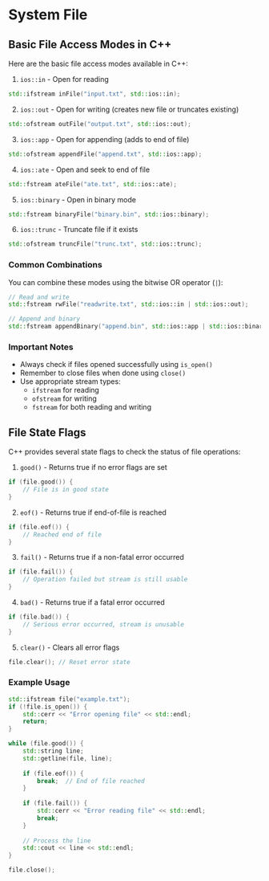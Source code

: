 # System File

## Basic File Access Modes in C++
Here are the basic file access modes available in C++:

1. `ios::in` - Open for reading
```cpp
std::ifstream inFile("input.txt", std::ios::in);
```

2. `ios::out` - Open for writing (creates new file or truncates existing)
```cpp
std::ofstream outFile("output.txt", std::ios::out);
```

3. `ios::app` - Open for appending (adds to end of file)
```cpp
std::ofstream appendFile("append.txt", std::ios::app);
```

4. `ios::ate` - Open and seek to end of file
```cpp
std::fstream ateFile("ate.txt", std::ios::ate);
```

5. `ios::binary` - Open in binary mode
```cpp
std::fstream binaryFile("binary.bin", std::ios::binary);
```

6. `ios::trunc` - Truncate file if it exists
```cpp
std::ofstream truncFile("trunc.txt", std::ios::trunc);
```

### Common Combinations

You can combine these modes using the bitwise OR operator (`|`):

```cpp
// Read and write
std::fstream rwFile("readwrite.txt", std::ios::in | std::ios::out);

// Append and binary
std::fstream appendBinary("append.bin", std::ios::app | std::ios::binary);
```

### Important Notes
- Always check if files opened successfully using `is_open()`
- Remember to close files when done using `close()`
- Use appropriate stream types:
  - `ifstream` for reading
  - `ofstream` for writing
  - `fstream` for both reading and writing

## File State Flags

C++ provides several state flags to check the status of file operations:

1. `good()` - Returns true if no error flags are set
```cpp
if (file.good()) {
    // File is in good state
}
```

2. `eof()` - Returns true if end-of-file is reached
```cpp
if (file.eof()) {
    // Reached end of file
}
```

3. `fail()` - Returns true if a non-fatal error occurred
```cpp
if (file.fail()) {
    // Operation failed but stream is still usable
}
```

4. `bad()` - Returns true if a fatal error occurred
```cpp
if (file.bad()) {
    // Serious error occurred, stream is unusable
}
```

5. `clear()` - Clears all error flags
```cpp
file.clear(); // Reset error state
```

### Example Usage
```cpp
std::ifstream file("example.txt");
if (!file.is_open()) {
    std::cerr << "Error opening file" << std::endl;
    return;
}

while (file.good()) {
    std::string line;
    std::getline(file, line);
    
    if (file.eof()) {
        break;  // End of file reached
    }
    
    if (file.fail()) {
        std::cerr << "Error reading file" << std::endl;
        break;
    }
    
    // Process the line
    std::cout << line << std::endl;
}

file.close();
```